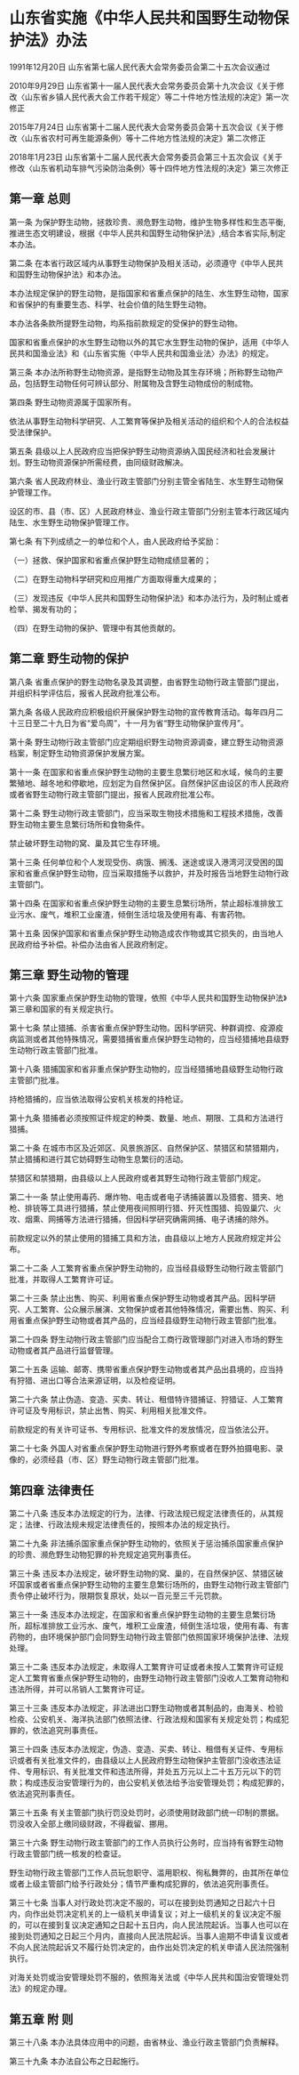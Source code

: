 # 山东省实施《中华人民共和国野生动物保护法》办法

1991年12月20日 山东省第七届人民代表大会常务委员会第二十五次会议通过

2010年9月29日 山东省第十一届人民代表大会常务委员会第十九次会议《关于修改〈山东省乡镇人民代表大会工作若干规定〉等二十件地方性法规的决定》第一次修正

2015年7月24日 山东省第十二届人民代表大会常务委员会第十五次会议《关于修改〈山东省农村可再生能源条例〉等十二件地方性法规的决定》第二次修正

2018年1月23日 山东省第十二届人民代表大会常务委员会第三十五次会议《关于修改〈山东省机动车排气污染防治条例〉等十四件地方性法规的决定》第三次修正

<!-- INFO END -->

## 第一章  总则

第一条 为保护野生动物，拯救珍贵、濒危野生动物，维护生物多样性和生态平衡,推进生态文明建设，根据《中华人民共和国野生动物保护法》,结合本省实际,制定本办法。

第二条 在本省行政区域内从事野生动物保护及相关活动，必须遵守《中华人民共和国野生动物保护法》和本办法。

本办法规定保护的野生动物，是指国家和省重点保护的陆生、水生野生动物，国家和省保护的有重要生态、科学、社会价值的陆生野生动物。

本办法各条款所提野生动物，均系指前款规定的受保护的野生动物。

国家和省重点保护的水生野生动物以外的其它水生野生动物的保护，适用《中华人民共和国渔业法》和《山东省实施〈中华人民共和国渔业法〉办法》的规定。

第三条 本办法所称野生动物资源，是指野生动物及其生存环境；所称野生动物产品，包括野生动物任何可辨认部分、附属物及含野生动物成份的制成物。

第四条 野生动物资源属于国家所有。

依法从事野生动物科学研究、人工繁育等保护及相关活动的组织和个人的合法权益受法律保护。

第五条 县级以上人民政府应当把保护野生动物资源纳入国民经济和社会发展计划。野生动物资源保护所需经费，由同级财政解决。

第六条 省人民政府林业、渔业行政主管部门分别主管全省陆生、水生野生动物保护管理工作。

设区的市、县（市、区）人民政府林业、渔业行政主管部门分别主管本行政区域内陆生、水生野生动物保护管理工作。

第七条 有下列成绩之一的单位和个人，由人民政府给予奖励：

（一）拯救、保护国家和省重点保护野生动物成绩显著的；

（二）在野生动物科学研究和应用推广方面取得重大成果的；

（三）发现违反《中华人民共和国野生动物保护法》和本办法行为，及时制止或者检举、揭发有功的；

（四）在野生动物的保护、管理中有其他贡献的。

## 第二章  野生动物的保护

第八条 省重点保护的野生动物名录及其调整，由省野生动物行政主管部门提出，并组织科学评估后，报省人民政府批准公布。

第九条 各级人民政府应积极组织开展保护野生动物的宣传教育活动。每年四月二十三日至二十九日为省“爱鸟周”，十一月为省“野生动物保护宣传月”。

第十条 野生动物行政主管部门应定期组织野生动物资源调查，建立野生动物资源档案，制定野生动物资源保护发展方案。

第十一条 在国家和省重点保护野生动物的主要生息繁衍地区和水域，候鸟的主要繁殖地、越冬地和停歇地，应划定为自然保护区。自然保护区由设区的市人民政府或者省野生动物行政主管部门提出，报省人民政府批准公布。

第十二条 野生动物行政主管部门，应当采取生物技术措施和工程技术措施，改善野生动物主要生息繁衍场所和食物条件。

禁止破坏野生动物的窝、巢及其它生存环境。

第十三条 任何单位和个人发现受伤、病饿、搁浅、迷途或误入港湾河汊受困的国家和省重点保护野生动物，应当采取措施予以救护，并及时报告当地野生动物行政主管部门。

第十四条 在国家和省重点保护野生动物的主要生息繁衍场所，禁止超标准排放工业污水、废气，堆积工业废渣，倾倒生活垃圾及使用有毒、有害药物。

第十五条 因保护国家和省重点保护野生动物造成农作物或其它损失的，由当地人民政府给予补偿。补偿办法由省人民政府制定。

## 第三章  野生动物的管理

第十六条 国家重点保护野生动物的管理，依照《中华人民共和国野生动物保护法》第三章和国家的有关规定执行。

第十七条 禁止猎捕、杀害省重点保护野生动物。因科学研究、种群调控、疫源疫病监测或者其他特殊情况，需要猎捕省重点保护野生动物的，应当经猎捕地县级野生动物行政主管部门批准。

第十八条 猎捕国家和省非重点保护野生动物的，应当经猎捕地县级野生动物行政主管部门批准。

持枪猎捕的，应当依法取得公安机关核发的持枪证。

第十九条 猎捕者必须按照证件规定的种类、数量、地点、期限、工具和方法进行猎捕。

第二十条 在城市市区及近郊区、风景旅游区、自然保护区、禁猎区和禁猎期内，禁止猎捕和进行其它妨碍野生动物生息繁衍的活动。

禁猎区和禁猎期，由县级以上人民政府或者其野生动物行政主管部门规定。

第二十一条 禁止使用毒药、爆炸物、电击或者电子诱捕装置以及猎套、猎夹、地枪、排铳等工具进行猎捕，禁止使用夜间照明行猎、歼灭性围猎、捣毁巢穴、火攻、烟熏、网捕等方法进行猎捕，但因科学研究确需网捕、电子诱捕的除外。

前款规定以外的禁止使用的猎捕工具和方法，由县级以上地方人民政府规定并公布。

第二十二条 人工繁育省重点保护野生动物的，应当经县级野生动物行政主管部门批准，并取得人工繁育许可证。

第二十三条 禁止出售、购买、利用省重点保护野生动物或者其产品。因科学研究、人工繁育、公众展示展演、文物保护或者其他特殊情况，需要出售、购买、利用省重点保护野生动物或者其产品的，应当经县级野生动物行政主管部门批准。

第二十四条 野生动物行政主管部门应当配合工商行政管理部门对进入市场的野生动物或者其产品进行监督管理。

第二十五条 运输、邮寄、携带省重点保护野生动物或者其产品出县境的，应当持有狩猎、进出口等合法来源证明，以及检疫证明。

第二十六条 禁止伪造、变造、买卖、转让、租借特许猎捕证、狩猎证、人工繁育许可证及专用标识，禁止出售、购买、利用相关批准文件。

前款规定的有关许可证书、专用标识、批准文件的发放情况，应当依法公开。

第二十七条 外国人对省重点保护野生动物进行野外考察或者在野外拍摄电影、录像的，必须经县（市、区）野生动物行政主管部门批准。

## 第四章  法律责任

第二十八条 违反本办法规定的行为，法律、行政法规已规定法律责任的，从其规定；法律、行政法规未规定法律责任的，按照本办法的规定执行。

第二十九条 非法捕杀国家重点保护野生动物的，依照关于惩治捕杀国家重点保护的珍贵、濒危野生动物犯罪的补充规定追究刑事责任。

第三十条 违反本办法规定，破坏野生动物的窝、巢的，在自然保护区、禁猎区破坏国家或者省重点保护野生动物的主要生息繁衍场所的，由野生动物行政主管部门责令停止破坏行为，限期恢复原状，处以一百元至三千元罚款。

第三十一条 违反本办法规定，在国家和省重点保护野生动物的主要生息繁衍场所，超标准排放工业污水、废气，堆积工业废渣，倾倒生活垃圾，使用有毒、有害药物的，由环境保护部门会同野生动物行政主管部门依照国家环境保护法律、法规处理。

第三十二条 违反本办法规定，未取得人工繁育许可证或者未按人工繁育许可证规定人工繁育省重点保护野生动物的，由野生动物行政主管部门没收人工繁育动物和违法所得，并可以吊销人工繁育许可证。

第三十三条 违反本办法规定，非法进出口野生动物或者其制品的，由海关、检验检疫、公安机关、海洋执法部门依照法律、行政法规和国家有关规定处罚；构成犯罪的，依法追究刑事责任。

第三十四条 违反本办法规定，伪造、变造、买卖、转让、租借有关证件、专用标识或者有关批准文件的，由县级以上人民政府野生动物保护主管部门没收违法证件、专用标识、有关批准文件和违法所得，并处五万元以上二十五万元以下的罚款；构成违反治安管理行为的，由公安机关依法给予治安管理处罚；构成犯罪的，依法追究刑事责任。

第三十五条 有关主管部门执行罚没处罚时，必须使用财政部门统一印制的票据。罚没收入全部上缴同级财政，不得截留、挪用。

第三十六条 野生动物行政主管部门的工作人员执行公务时，应当持有省野生动物行政主管部门统一核发的检查证。

野生动物行政主管部门工作人员玩忽职守、滥用职权、徇私舞弊的，由其所在单位或者上级主管部门给予行政处分；情节严重构成犯罪的，依法追究刑事责任。

第三十七条 当事人对行政处罚决定不服的，可以在接到处罚通知之日起六十日内，向作出处罚决定机关的上一级机关申请复议；对上一级机关的复议决定不服的，可以在接到复议决定通知之日起十五日内，向人民法院起诉。当事人也可以在接到处罚通知之日起三个月内，直接向人民法院起诉。当事人逾期不申请复议或者不向人民法院起诉又不履行处罚决定的，由作出处罚决定的机关申请人民法院强制执行。

对海关处罚或治安管理处罚不服的，依照海关法或《中华人民共和国治安管理处罚法》的规定办理。

## 第五章  附  则

第三十八条 本办法具体应用中的问题，由省林业、渔业行政主管部门负责解释。

第三十九条 本办法自公布之日起施行。